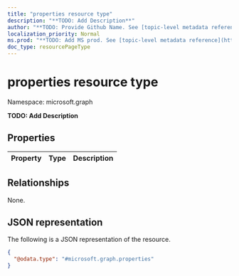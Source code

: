 ```yaml
---
title: "properties resource type"
description: "**TODO: Add Description**"
author: "**TODO: Provide Github Name. See [topic-level metadata reference](https://msgo.azurewebsites.net/add/document/guidelines/metadata.html#topic-level-metadata)**"
localization_priority: Normal
ms.prod: "**TODO: Add MS prod. See [topic-level metadata reference](https://msgo.azurewebsites.net/add/document/guidelines/metadata.html#topic-level-metadata)**"
doc_type: resourcePageType
---
```


# properties resource type

Namespace: microsoft.graph

**TODO: Add Description**

## Properties
|Property|Type|Description|
|:---|:---|:---|

## Relationships
None.

## JSON representation
The following is a JSON representation of the resource.
<!-- {
  "blockType": "resource",
  "@odata.type": "microsoft.graph.properties"
}
-->
``` json
{
  "@odata.type": "#microsoft.graph.properties"
}
```

